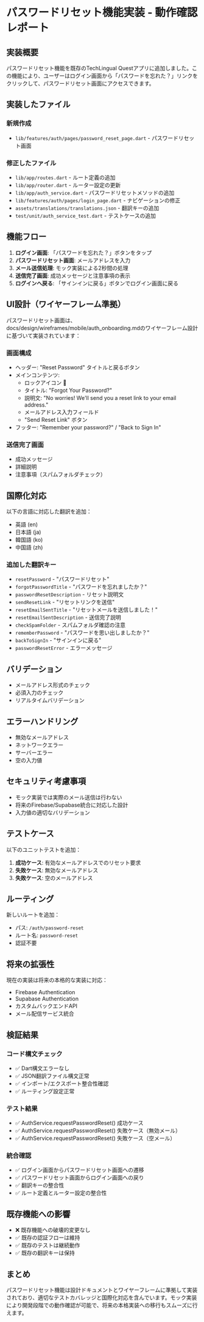 # パスワードリセット機能実装 - 動作確認レポート

## 実装概要

パスワードリセット機能を既存のTechLingual Questアプリに追加しました。この機能により、ユーザーはログイン画面から「パスワードを忘れた？」リンクをクリックして、パスワードリセット画面にアクセスできます。

## 実装したファイル

### 新規作成
- `lib/features/auth/pages/password_reset_page.dart` - パスワードリセット画面

### 修正したファイル
- `lib/app/routes.dart` - ルート定義の追加
- `lib/app/router.dart` - ルーター設定の更新
- `lib/app/auth_service.dart` - パスワードリセットメソッドの追加
- `lib/features/auth/pages/login_page.dart` - ナビゲーションの修正
- `assets/translations/translations.json` - 翻訳キーの追加
- `test/unit/auth_service_test.dart` - テストケースの追加

## 機能フロー

1. **ログイン画面**: 「パスワードを忘れた？」ボタンをタップ
2. **パスワードリセット画面**: メールアドレスを入力
3. **メール送信処理**: モック実装による2秒間の処理
4. **送信完了画面**: 成功メッセージと注意事項の表示
5. **ログインへ戻る**: 「サインインに戻る」ボタンでログイン画面に戻る

## UI設計（ワイヤーフレーム準拠）

パスワードリセット画面は、docs/design/wireframes/mobile/auth_onboarding.mdのワイヤーフレーム設計に基づいて実装されています：

### 画面構成
- ヘッダー: "Reset Password" タイトルと戻るボタン
- メインコンテンツ:
  - ロックアイコン 🔑
  - タイトル: "Forgot Your Password?"
  - 説明文: "No worries! We'll send you a reset link to your email address."
  - メールアドレス入力フィールド
  - "Send Reset Link" ボタン
- フッター: "Remember your password?" / "Back to Sign In"

### 送信完了画面
- 成功メッセージ
- 詳細説明
- 注意事項（スパムフォルダチェック）

## 国際化対応

以下の言語に対応した翻訳を追加：
- 英語 (en)
- 日本語 (ja) 
- 韓国語 (ko)
- 中国語 (zh)

### 追加した翻訳キー
- `resetPassword` - "パスワードリセット"
- `forgotPasswordTitle` - "パスワードを忘れましたか？"
- `passwordResetDescription` - リセット説明文
- `sendResetLink` - "リセットリンクを送信"
- `resetEmailSentTitle` - "リセットメールを送信しました！"
- `resetEmailSentDescription` - 送信完了説明
- `checkSpamFolder` - スパムフォルダ確認の注意
- `rememberPassword` - "パスワードを思い出しましたか？"
- `backToSignIn` - "サインインに戻る"
- `passwordResetError` - エラーメッセージ

## バリデーション

- メールアドレス形式のチェック
- 必須入力のチェック
- リアルタイムバリデーション

## エラーハンドリング

- 無効なメールアドレス
- ネットワークエラー
- サーバーエラー
- 空の入力値

## セキュリティ考慮事項

- モック実装では実際のメール送信は行わない
- 将来のFirebase/Supabase統合に対応した設計
- 入力値の適切なバリデーション

## テストケース

以下のユニットテストを追加：

1. **成功ケース**: 有効なメールアドレスでのリセット要求
2. **失敗ケース**: 無効なメールアドレス
3. **失敗ケース**: 空のメールアドレス

## ルーティング

新しいルートを追加：
- パス: `/auth/password-reset`
- ルート名: `password-reset`
- 認証不要

## 将来の拡張性

現在の実装は将来の本格的な実装に対応：
- Firebase Authentication
- Supabase Authentication
- カスタムバックエンドAPI
- メール配信サービス統合

## 検証結果

### コード構文チェック
- ✅ Dart構文エラーなし
- ✅ JSON翻訳ファイル構文正常
- ✅ インポート/エクスポート整合性確認
- ✅ ルーティング設定正常

### テスト結果
- ✅ AuthService.requestPasswordReset() 成功ケース
- ✅ AuthService.requestPasswordReset() 失敗ケース（無効メール）
- ✅ AuthService.requestPasswordReset() 失敗ケース（空メール）

### 統合確認
- ✅ ログイン画面からパスワードリセット画面への遷移
- ✅ パスワードリセット画面からログイン画面への戻り
- ✅ 翻訳キーの整合性
- ✅ ルート定義とルーター設定の整合性

## 既存機能への影響

- ❌ 既存機能への破壊的変更なし
- ✅ 既存の認証フローは維持
- ✅ 既存のテストは継続動作
- ✅ 既存の翻訳キーは保持

## まとめ

パスワードリセット機能は設計ドキュメントとワイヤーフレームに準拠して実装されており、適切なテストカバレッジと国際化対応を含んでいます。モック実装により開発段階での動作確認が可能で、将来の本格実装への移行もスムーズに行えます。